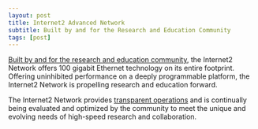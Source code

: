 ```yaml
---
layout: post
title: Internet2 Advanced Network
subtitle: Built by and for the Research and Education Community
tags: [post]
---
```


[Built by and for the research and education community](https://www.internet2.edu/products-services/advanced-networking/), the Internet2 Network offers 100 gigabit Ethernet technology on its entire footprint. Offering uninhibited performance on a deeply programmable platform, the Internet2 Network is propelling research and education forward.

The Internet2 Network provides [transparent operations](https://www.internet2.edu/products-services/advanced-networking/transparent-operations/) and is continually being evaluated and optimized by the community to meet the unique and evolving needs of high-speed research and collaboration. 
